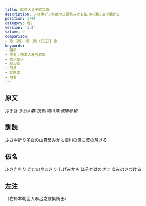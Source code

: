 ```yaml
---
title: 獻舎人皇子歌二首
description: ふさ手折り多武の山霧繁みかも細川の瀬に波の騒ける
position: 1704
category: 巻9
version: '1.0'
volume: 9
comparison:
- 歌 [西] 謌 [西（訂正）] 歌
keywords:
- 雑歌
- 作者：柿本人麻呂歌集
- 舎人皇子
- 献呈歌
- 飛鳥
- 非略体
- 地名
---
```


## 原文

捄手折 多武山霧 茂鴨 細川瀬 波驟祁留

## 訓読

ふさ手折り多武の山霧繁みかも細川の瀬に波の騒ける

## 仮名

ふさたをり たむのやまきり しげみかも ほそかはのせに なみのさわける

## 左注

（右柿本朝臣人麻呂之歌集所出）
